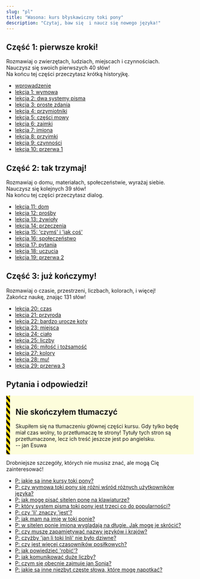 ```yaml
---
slug: "pl"
title: "Wasona: kurs błyskawiczny toki pony"
description: "Czytaj, baw się  i naucz się nowego języka!"
---
```

## Część 1: pierwsze kroki!

Rozmawiaj o zwierzętach, ludziach, miejscach i czynnościach.  
Nauczysz się swoich pierwszych 40 słów!  
Na końcu tej części przeczytasz krótką historyjkę.

* [wprowadzenie](pl/00)
* [lekcja 1: wymowa](pl/01)
* [lekcja 2: dwa systemy pisma](pl/02)
* [lekcja 3: proste zdania](pl/03)
* [lekcja 4: przymiotniki](pl/04)
* [lekcja 5: części mowy](pl/05)
* [lekcja 6: zaimki](pl/06)
* [lekcja 7: imiona](pl/07)
* [lekcja 8: przyimki](pl/08)
* [lekcja 9: czynności](pl/09)
* [lekcja 10: przerwa 1](pl/10)

## Część 2: tak trzymaj!

Rozmawiaj o domu, materiałach, społeczeństwie, wyrażaj siebie.  
Nauczysz się kolejnych 39 słów!  
Na końcu tej części przeczytasz dialog.

* [lekcja 11: dom](pl/11)
* [lekcja 12: prośby](pl/12)
* [lekcja 13: żywioły](pl/13)
* [lekcja 14: przeczenia](pl/14)
* [lekcja 15: 'czymś' i 'jak coś'](pl/15)
* [lekcja 16: społeczeństwo](pl/16)
* [lekcja 17: pytania](pl/17)
* [lekcja 18: uczucia](pl/18)
* [lekcja 19: przerwa 2](pl/19)

## Część 3: już kończymy!

Rozmawiaj o czasie, przestrzeni, liczbach, kolorach, i więcej!  
Zakończ naukę, znając 131 słów!

* [lekcja 20: czas](pl/20)
* [lekcja 21: przyroda](pl/21)
* [lekcja 22: bardzo urocze koty](pl/22)
* [lekcja 23: miejsca](pl/23)
* [lekcja 24: ciało](pl/24)
* [lekcja 25: liczby](pl/25)
* [lekcja 26: miłość i tożsamość](pl/26)
* [lekcja 27: kolory](pl/27)
* [lekcja 28: mu!](pl/28)
* [lekcja 29: przerwa 3](pl/29)

## Pytania i odpowiedzi!

<div style="
    margin: 10px 0;
    padding: 2px 15px;
    background: #ffff0022;
    border-left-width: 10px;
    border-left-style: solid;
    border-image: repeating-linear-gradient(
        45deg,
        black,
        black              5px,
        gold 5px,
        gold 10px
    ) 10;
">

## Nie skończyłem tłumaczyć

Skupiłem się na tłumaczeniu głównej części kursu. Gdy tylko będę miał czas wolny, to przetłumaczę te strony! Tytuły tych stron są przetłumaczone, lecz ich treść jeszcze jest po angielsku.  
-- jan Esuwa

</div>

Drobniejsze szczegóły, których nie musisz znać, ale mogą Cię zainteresować!

* [P: jakie są inne kursy toki pony?](pl/other-courses)
* [P: czy wymowa toki pony się różni wśród różnych użytkowników języka?](pl/sound-variation)
* [P: jak mogę pisać sitelen ponę na klawiaturze?](pl/fonts)
* [P: który system pisma toki pony jest trzeci co do popularności?](pl/sitelen-sitelen)
* [P: czy 'li' znaczy 'jest'?](pl/li-and-is)
* [P: jak mam na imię w toki ponie?](pl/make-a-name)
* [P: w sitelen ponie imiona wyglądają na długie. Jak mogę je skrócić?](pl/simpler-cartouches)
* [P: czy muszę zapamiętywać nazwy języków i krajów?](pl/languages-countries)
* [P: czyżby 'jan li toki Inli' nie było dziwne?](pl/named-verbs)
* [P: czy jest więcej czasowników posiłkowych?](pl/more-preverbs)
* [P: jak powiedzieć 'robić'?](pl/doing)
* [P: jak komunikować duże liczby?](pl/large-numbers)
* [P: czym się obecnie zajmuje jan Sonja?](pl/jan-sonja)
* [P: jakie są inne niezbyt częste słowa, które mogę napotkać?](pl/uncommon-words)

